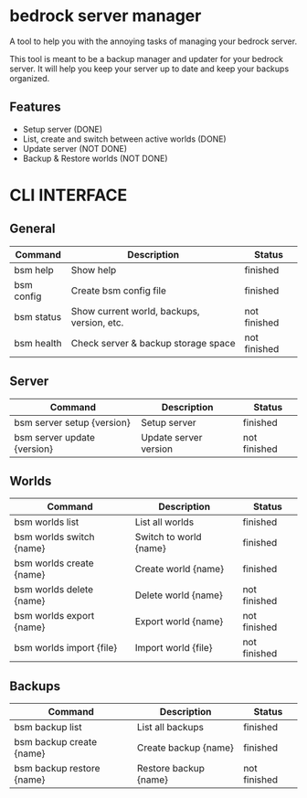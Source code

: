 # bedrock server manager

A tool to help you with the annoying tasks of managing your bedrock server.

This tool is meant to be a backup manager and updater for your bedrock server. It will help you keep your server up to date and keep your backups organized.

## Features

-   Setup server (DONE)
-   List, create and switch between active worlds (DONE)
-   Update server (NOT DONE)
-   Backup & Restore worlds (NOT DONE)

# CLI INTERFACE

## General

| Command    | Description                                | Status       |
| ---------- | ------------------------------------------ | ------------ |
| bsm help   | Show help                                  | finished     |
| bsm config | Create bsm config file                     | finished     |
| bsm status | Show current world, backups, version, etc. | not finished |
| bsm health | Check server & backup storage space        | not finished |

## Server

| Command                     | Description           | Status       |
| --------------------------- | --------------------- | ------------ |
| bsm server setup {version}  | Setup server          | finished     |
| bsm server update {version} | Update server version | not finished |

## Worlds

| Command                  | Description            | Status       |
| ------------------------ | ---------------------- | ------------ |
| bsm worlds list          | List all worlds        | finished     |
| bsm worlds switch {name} | Switch to world {name} | finished     |
| bsm worlds create {name} | Create world {name}    | finished     |
| bsm worlds delete {name} | Delete world {name}    | not finished |
| bsm worlds export {name} | Export world {name}    | not finished |
| bsm worlds import {file} | Import world {file}    | not finished |

## Backups

| Command                   | Description           | Status       |
| ------------------------- | --------------------- | ------------ |
| bsm backup list           | List all backups      | finished     |
| bsm backup create {name}  | Create backup {name}  | finished     |
| bsm backup restore {name} | Restore backup {name} | not finished |
